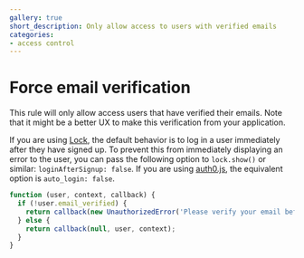 ```yaml
---
gallery: true
short_description: Only allow access to users with verified emails
categories:
- access control
---
```

# Force email verification

This rule will only allow access users that have verified their emails.
Note that it might be a better UX to make this verification from your application.

If you are using [Lock](https://auth0.com/docs/lock), the default behavior is to log in a user immediately after they have signed up.
To prevent this from immediately displaying an error to the user, you can pass the following option to `lock.show()` or similar: `loginAfterSignup: false`.
If you are using [auth0.js](https://auth0.com/docs/libraries/auth0js), the equivalent option is `auto_login: false`.

```js
function (user, context, callback) {
  if (!user.email_verified) {
    return callback(new UnauthorizedError('Please verify your email before logging in.'));
  } else {
    return callback(null, user, context);
  }
}
```
